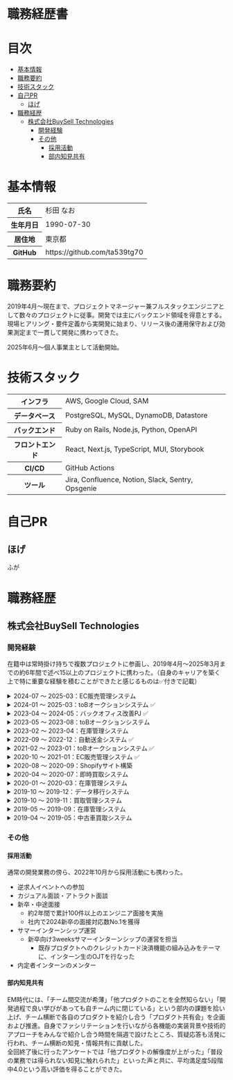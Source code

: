 <h1>職務経歴書</h1>

<h1>目次</h1>

- [基本情報](#基本情報)
- [職務要約](#職務要約)
- [技術スタック](#技術スタック)
- [自己PR](#自己pr)
  - [ほげ](#ほげ)
- [職務経歴](#職務経歴)
  - [株式会社BuySell Technologies](#株式会社buysell-technologies)
    - [開発経験](#開発経験)
    - [その他](#その他)
      - [採用活動](#採用活動)
      - [部内知見共有](#部内知見共有)

# 基本情報

<table>
  <tbody>
    <tr>
      <th scope="row">氏名</th>
      <td>杉田 なお</td>
    </tr>
    <tr>
      <th scope="row">生年月日</th>
      <td>1990-07-30</td>
    </tr>
    <tr>
      <th scope="row">居住地</th>
      <td>東京都</td>
    </tr>
    <tr>
      <th scope="row">GitHub</th>
      <td>https://github.com/ta539tg70</td>
    </tr>
  </tbody>
</table>

# 職務要約

2019年4月〜現在まで、プロジェクトマネージャー兼フルスタックエンジニアとして数々のプロジェクトに従事。開発では主にバックエンド領域を得意とする。  
現場ヒアリング・要件定義から実開発に始まり、リリース後の運用保守および効果測定まで一貫して開発に携わってきた。

2025年6月〜個人事業主として活動開始。

# 技術スタック

<table>
  <tbody>
    <tr>
      <th scope="row">インフラ</th>
      <td>AWS, Google Cloud, SAM</td>
    </tr>
    <tr>
      <th scope="row">データベース</th>
      <td>PostgreSQL, MySQL, DynamoDB, Datastore</td>
    </tr>
    <tr>
      <th scope="row">バックエンド</th>
      <td>Ruby on Rails, Node.js, Python, OpenAPI</td>
    </tr>
    <tr>
      <th scope="row">フロントエンド</th>
      <td>React, Next.js, TypeScript, MUI, Storybook</td>
    </tr>
    <tr>
      <th scope="row">CI/CD</th>
      <td>GitHub Actions</td>
    </tr>
    <tr>
      <th scope="row">ツール</th>
      <td>Jira, Confluence, Notion, Slack, Sentry, Opsgenie</td>
    </tr>
  </tbody>
</table>

# 自己PR

## ほげ

ふが

# 職務経歴

## 株式会社BuySell Technologies

### 開発経験

在籍中は常時掛け持ちで複数プロジェクトに参画し、2019年4月〜2025年3月までの約6年間で述べ15以上のプロジェクトに携わった。（自身のキャリアを築く上で特に重要な経験を積むことができたと感じるものは✅付きで記載）

<!--
1. メルセル（2020.10～2021.01）
    - 新規開発～運用改善
        - 実装は2020.10から1ヶ月間（リリース11月）
        - リリース後は二次開発や運用改善
2. WEBオークション（2021.02～2023.01）
    - Ruby on Rails, Postgres, AWS
    - 運用改善
    - LIVEオークション機能開発
    - 平場機能開発
3.  Money Transfer（2022.10～2022.12）
    - Node.js, Datastore, GCP
    - 新規開発
4.  バックオフィス改善（2023.04～2024.06）
    - PjM業務
    - kintone→kickflow移行
    - 新反社チェックフローの構築
5.  WEBオークション（2024.01～2025.01）
    - EM業務
        - PdM業務、PjM業務
        - ピープルマネジメント
6.  EXS（2024.07～2025.01）
    - EM業務
        - PdMサポート、PjMサポート
        - ピープルマネジメント
        - 業務委託の契約管理
-->

<details>
    <p><summary>2024-07 〜 2025-03：EC販売管理システム</summary></p>
    <table>
        <tbody>
            <tr>
                <th scope="row">チーム編成</th>
                <td>PdM 1名, EM 1名, EN 10名</td>
            </tr>
            <tr>
                <th scope="row">自分の役割</th>
                <td>EM</td>
            </tr>
            <tr>
                <th scope="row">業務内容</th>
                <td>エンジニアリングマネジメント</td>
            </tr>
            <tr>
                <th scope="row">使用技術</th>
                <td>Google Cloud, PostgreSQL, Elasticsearch, Go, GORM, GraphQL, React、Next.js、TypeScript、Apollo Client</td>
            </tr>
        </tbody>
    </table>
</details>

<details>
    <p><summary>2024-01 〜 2025-03：toBオークションシステム ✅</summary></p>
    <table>
        <tbody>
            <tr>
                <th scope="row">チーム編成</th>
                <td>PdM 1名, EM 1名, EN 3名</td>
            </tr>
            <tr>
                <th scope="row">自分の役割</th>
                <td>EM</td>
            </tr>
            <tr>
                <th scope="row">業務内容</th>
                <td>エンジニアリングマネジメント</td>
            </tr>
            <tr>
                <th scope="row">使用技術</th>
                <td>Ruby on Rails, PostgreSQL, AWS, Lambda</td>
            </tr>
        </tbody>
    </table>
</details>

<details>
    <p><summary>2023-04 〜 2024-05：バックオフィス改善PJ ✅</summary></p>
    <table>
        <tbody>
            <tr>
                <th scope="row">チーム編成</th>
                <td>PjM 1名, Biz 9名</td>
            </tr>
            <tr>
                <th scope="row">自分の役割</th>
                <td>PjM</td>
            </tr>
            <tr>
                <th scope="row">業務内容</th>
                <td>バックオフィスの運用フロー改善</td>
            </tr>
            <tr>
                <th scope="row">使用技術</th>
                <td>---</td>
            </tr>
        </tbody>
    </table>
</details>

<details>
    <p><summary>2023-05 〜 2023-08：toBオークションシステム</summary></p>
    <table>
        <tbody>
            <tr>
                <th scope="row">チーム編成</th>
                <td>PdM 2名, EM 1名, EN 5名</td>
            </tr>
            <tr>
                <th scope="row">自分の役割</th>
                <td>BE, FE</td>
            </tr>
            <tr>
                <th scope="row">業務内容</th>
                <td>新機能開発、サマーインターンメンター</td>
            </tr>
            <tr>
                <th scope="row">使用技術</th>
                <td>AWS, Ruby on Rails, PostgreSQL</td>
            </tr>
        </tbody>
    </table>
</details>

<details>
    <p><summary>2023-02 〜 2023-04：在庫管理システム</summary></p>
    <table>
        <tbody>
            <tr>
                <th scope="row">チーム編成</th>
                <td>PdM 1名, EN 3名</td>
            </tr>
            <tr>
                <th scope="row">自分の役割</th>
                <td>PdM</td>
            </tr>
            <tr>
                <th scope="row">業務内容</th>
                <td>新規システム立ち上げ</td>
            </tr>
            <tr>
                <th scope="row">使用技術</th>
                <td>Google Cloud, Go, Next.js, TypeScript, PostgreSQL</td>
            </tr>
        </tbody>
    </table>
</details>

<details>
    <p><summary>2022-09 〜 2022-12：自動送金システム ✅</summary></p>
    <table>
        <tbody>
            <tr>
                <th scope="row">チーム編成</th>
                <td>EM 1名, EN 1名</td>
            </tr>
            <tr>
                <th scope="row">自分の役割</th>
                <td>BE</td>
            </tr>
            <tr>
                <th scope="row">業務内容</th>
                <td>新規システム立ち上げ</td>
            </tr>
            <tr>
                <th scope="row">使用技術</th>
                <td>Node.js, TypeScript, GCP, Datastore</td>
            </tr>
        </tbody>
    </table>
</details>

<details>
    <p><summary>2021-02 〜 2023-01：toBオークションシステム ✅</summary></p>
    <table>
        <tbody>
            <tr>
                <th scope="row">チーム編成</th>
                <td>PdM 1名, EM 1名, EN 6名</td>
            </tr>
            <tr>
                <th scope="row">自分の役割</th>
                <td>BE, FE</td>
            </tr>
            <tr>
                <th scope="row">業務内容</th>
                <td>運用改善, 新機能開発</td>
            </tr>
            <tr>
                <th scope="row">使用技術</th>
                <td>Ruby on Rails, PostgreSQL, AWS</td>
            </tr>
        </tbody>
    </table>
</details>

<details>
    <p><summary>2020-10 〜 2021-01：EC販売管理システム ✅</summary></p>
    <table>
        <tbody>
            <tr>
                <th scope="row">チーム編成</th>
                <td>PdM 1名, EN 1名</td>
            </tr>
            <tr>
                <th scope="row">自分の役割</th>
                <td>BE, FE</td>
            </tr>
            <tr>
                <th scope="row">業務内容</th>
                <td>新規システム立ち上げ, 運用改善, 新機能開発</td>
            </tr>
            <tr>
                <th scope="row">使用技術</th>
                <td>Ruby on Rails, PostgreSQL, DynamoDB, AWS, Lambda</td>
            </tr>
        </tbody>
    </table>
</details>

<details>
    <p><summary>2020-08 〜 2020-09：Shopifyサイト構築</summary></p>
    <table>
        <tbody>
            <tr>
                <th scope="row">チーム編成</th>
                <td>EN 2名</td>
            </tr>
            <tr>
                <th scope="row">自分の役割</th>
                <td>BE, FE</td>
            </tr>
            <tr>
                <th scope="row">業務内容</th>
                <td>新規Shopifyストア立ち上げ</td>
            </tr>
            <tr>
                <th scope="row">使用技術</th>
                <td>Liquid</td>
            </tr>
        </tbody>
    </table>
</details>

<details>
    <p><summary>2020-04 〜 2020-07：即時買取システム</summary></p>
    <table>
        <tbody>
            <tr>
                <th scope="row">チーム編成</th>
                <td>PdM 1名, EM 1名, EN 5名</td>
            </tr>
            <tr>
                <th scope="row">自分の役割</th>
                <td>BE, FE</td>
            </tr>
            <tr>
                <th scope="row">業務内容</th>
                <td>運用改善, 新機能開発</td>
            </tr>
            <tr>
                <th scope="row">使用技術</th>
                <td>Ruby on Rails, PostgreSQL, GCP</td>
            </tr>
        </tbody>
    </table>
</details>

<details>
    <p><summary>2020-01 〜 2020-03：在庫管理システム</summary></p>
    <table>
        <tbody>
            <tr>
                <th scope="row">チーム編成</th>
                <td>PdM 1名, EM 1名, EN 3名</td>
            </tr>
            <tr>
                <th scope="row">自分の役割</th>
                <td>BE, FE</td>
            </tr>
            <tr>
                <th scope="row">業務内容</th>
                <td>運用改善, 新機能開発</td>
            </tr>
            <tr>
                <th scope="row">使用技術</th>
                <td>Ruby on Rails, PostgreSQL, AWS</td>
            </tr>
        </tbody>
    </table>
</details>

<details>
    <p><summary>2019-10 〜 2019-12：データ移行システム</summary></p>
    <table>
        <tbody>
            <tr>
                <th scope="row">チーム編成</th>
                <td>EN 2名</td>
            </tr>
            <tr>
                <th scope="row">自分の役割</th>
                <td>BE</td>
            </tr>
            <tr>
                <th scope="row">業務内容</th>
                <td>データ加工・変換機能開発</td>
            </tr>
            <tr>
                <th scope="row">使用技術</th>
                <td>Ruby on Rails, PostgreSQL, AWS</td>
            </tr>
        </tbody>
    </table>
</details>

<details>
    <p><summary>2019-10 〜 2019-11：買取管理システム</summary></p>
    <table>
        <tbody>
            <tr>
                <th scope="row">チーム編成</th>
                <td>PdM 2名, EN 5名</td>
            </tr>
            <tr>
                <th scope="row">自分の役割</th>
                <td>BE</td>
            </tr>
            <tr>
                <th scope="row">業務内容</th>
                <td>アンケート機能開発</td>
            </tr>
            <tr>
                <th scope="row">使用技術</th>
                <td>Ruby on Rails, PostgreSQL, GCP</td>
            </tr>
        </tbody>
    </table>
</details>

<details>
    <p><summary>2019-05 〜 2019-09：在庫管理システム</summary></p>
    <table>
        <tbody>
            <tr>
                <th scope="row">チーム編成</th>
                <td>PdM 1名, EM 1名, EN 4名</td>
            </tr>
            <tr>
                <th scope="row">自分の役割</th>
                <td>BE, FE</td>
            </tr>
            <tr>
                <th scope="row">業務内容</th>
                <td>運用改善, 新機能開発</td>
            </tr>
            <tr>
                <th scope="row">使用技術</th>
                <td>Ruby on Rails, PostgreSQL, AWS</td>
            </tr>
        </tbody>
    </table>
</details>

<details>
    <p><summary>2019-04 〜 2019-05：中古車買取システム</summary></p>
    <table>
        <tbody>
            <tr>
                <th scope="row">チーム編成</th>
                <td>PdM 2名, EM 1名, EN 2名</td>
            </tr>
            <tr>
                <th scope="row">自分の役割</th>
                <td>BE, FE</td>
            </tr>
            <tr>
                <th scope="row">業務内容</th>
                <td>運用改善</td>
            </tr>
            <tr>
                <th scope="row">使用技術</th>
                <td>PHP, MySQL, AWS</td>
            </tr>
        </tbody>
    </table>
</details>

### その他

#### 採用活動

通常の開発業務の傍ら、2022年10月から採用活動にも携わった。

- 逆求人イベントへの参加
- カジュアル面談・アトラクト面談
- 新卒・中途面接
  - 約2年間で累計100件以上のエンジニア面接を実施
  - 社内で2024新卒の面接対応数No.1を獲得
- サマーインターンシップ運営
  - 新卒向け3weeksサマーインターンシップの運営を担当
    - 既存プロダクトへのクレジットカード決済機能の組み込みをテーマに、インターン生のOJTを行なった
- 内定者インターンのメンター

#### 部内知見共有

EM時代には、「チーム間交流が希薄」「他プロダクトのことを全然知らない」「開発過程で良い学びがあっても自チーム内に閉じている」という部内の課題を拾い上げ、チーム横断で各自のプロダクトを紹介し合う「プロダクト共有会」を企画および推進。自身でファシリテーションを行いながら各機能の実装背景や技術的アプローチをみんなで紹介し合う時間を隔週で設けたところ、質疑応答も活発に行われ、チーム横断の知見・情報共有に貢献した。  
全回終了後に行ったアンケートでは「他プロダクトの解像度が上がった」「普段の業務では得られない知見に触れられた」といった声と共に、平均満足度5段階中4.0という高い評価を得ることができた。

<!-- #### 社内コンプラ整備

上場経験 -->
